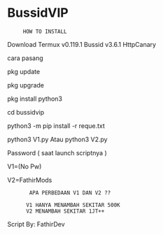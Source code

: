# BussidVIP


         HOW TO INSTALL

Download
Termux v0.119.1
Bussid v3.6.1
HttpCanary 

cara pasang

pkg update

pkg upgrade

pkg install python3

cd bussidvip

python3 -m pip install -r reque.txt

python3 V1.py Atau python3 V2.py


Password ( saat launch scriptnya )

V1=(No Pw)

V2=FathirMods


           APA PERBEDAAN V1 DAN V2 ??

          V1 HANYA MENAMBAH SEKITAR 500K
          V2 MENAMBAH SEKITAR 1JT++


Script By: FathirDev
